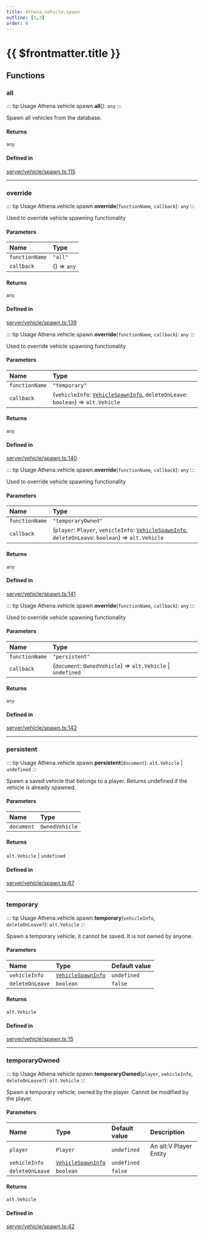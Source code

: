 ```yaml
---
title: Athena.vehicle.spawn
outline: [1,3]
order: 0
---
```


# {{ $frontmatter.title }}


## Functions

### all

::: tip Usage
Athena.vehicle.spawn.**all**(): `any`
:::

Spawn all vehicles from the database.

#### Returns

`any`

#### Defined in

[server/vehicle/spawn.ts:115](https://github.com/Stuyk/altv-athena/blob/2435881/src/core/server/vehicle/spawn.ts#L115)

___

### override

::: tip Usage
Athena.vehicle.spawn.**override**(`functionName`, `callback`): `any`
:::

Used to override vehicle spawning functionality

#### Parameters

| Name | Type |
| :------ | :------ |
| `functionName` | ``"all"`` |
| `callback` | () => `any` |

#### Returns

`any`

#### Defined in

[server/vehicle/spawn.ts:139](https://github.com/Stuyk/altv-athena/blob/2435881/src/core/server/vehicle/spawn.ts#L139)

::: tip Usage
Athena.vehicle.spawn.**override**(`functionName`, `callback`): `any`
:::

Used to override vehicle spawning functionality

#### Parameters

| Name | Type |
| :------ | :------ |
| `functionName` | ``"temporary"`` |
| `callback` | (`vehicleInfo`: [`VehicleSpawnInfo`](../interfaces/server_vehicle_shared_VehicleSpawnInfo.md), `deleteOnLeave`: `boolean`) => `alt.Vehicle` |

#### Returns

`any`

#### Defined in

[server/vehicle/spawn.ts:140](https://github.com/Stuyk/altv-athena/blob/2435881/src/core/server/vehicle/spawn.ts#L140)

::: tip Usage
Athena.vehicle.spawn.**override**(`functionName`, `callback`): `any`
:::

Used to override vehicle spawning functionality

#### Parameters

| Name | Type |
| :------ | :------ |
| `functionName` | ``"temporaryOwned"`` |
| `callback` | (`player`: `Player`, `vehicleInfo`: [`VehicleSpawnInfo`](../interfaces/server_vehicle_shared_VehicleSpawnInfo.md), `deleteOnLeave`: `boolean`) => `alt.Vehicle` |

#### Returns

`any`

#### Defined in

[server/vehicle/spawn.ts:141](https://github.com/Stuyk/altv-athena/blob/2435881/src/core/server/vehicle/spawn.ts#L141)

::: tip Usage
Athena.vehicle.spawn.**override**(`functionName`, `callback`): `any`
:::

Used to override vehicle spawning functionality

#### Parameters

| Name | Type |
| :------ | :------ |
| `functionName` | ``"persistent"`` |
| `callback` | (`document`: `OwnedVehicle`) => `alt.Vehicle` \| `undefined` |

#### Returns

`any`

#### Defined in

[server/vehicle/spawn.ts:142](https://github.com/Stuyk/altv-athena/blob/2435881/src/core/server/vehicle/spawn.ts#L142)

___

### persistent

::: tip Usage
Athena.vehicle.spawn.**persistent**(`document`): `alt.Vehicle` \| `undefined`
:::

Spawn a saved vehicle that belongs to a player.
Returns undefined if the vehicle is already spawned.

#### Parameters

| Name | Type |
| :------ | :------ |
| `document` | `OwnedVehicle` |

#### Returns

`alt.Vehicle` \| `undefined`

#### Defined in

[server/vehicle/spawn.ts:67](https://github.com/Stuyk/altv-athena/blob/2435881/src/core/server/vehicle/spawn.ts#L67)

___

### temporary

::: tip Usage
Athena.vehicle.spawn.**temporary**(`vehicleInfo`, `deleteOnLeave?`): `alt.Vehicle`
:::

Spawn a temporary vehicle; it cannot be saved.
It is not owned by anyone.

#### Parameters

| Name | Type | Default value |
| :------ | :------ | :------ |
| `vehicleInfo` | [`VehicleSpawnInfo`](../interfaces/server_vehicle_shared_VehicleSpawnInfo.md) | `undefined` |
| `deleteOnLeave` | `boolean` | `false` |

#### Returns

`alt.Vehicle`

#### Defined in

[server/vehicle/spawn.ts:15](https://github.com/Stuyk/altv-athena/blob/2435881/src/core/server/vehicle/spawn.ts#L15)

___

### temporaryOwned

::: tip Usage
Athena.vehicle.spawn.**temporaryOwned**(`player`, `vehicleInfo`, `deleteOnLeave?`): `alt.Vehicle`
:::

Spawn a temporary vehicle; owned by the player.
Cannot be modified by the player.

#### Parameters

| Name | Type | Default value | Description |
| :------ | :------ | :------ | :------ |
| `player` | `Player` | `undefined` | An alt:V Player Entity |
| `vehicleInfo` | [`VehicleSpawnInfo`](../interfaces/server_vehicle_shared_VehicleSpawnInfo.md) | `undefined` |  |
| `deleteOnLeave` | `boolean` | `false` |  |

#### Returns

`alt.Vehicle`

#### Defined in

[server/vehicle/spawn.ts:42](https://github.com/Stuyk/altv-athena/blob/2435881/src/core/server/vehicle/spawn.ts#L42)
